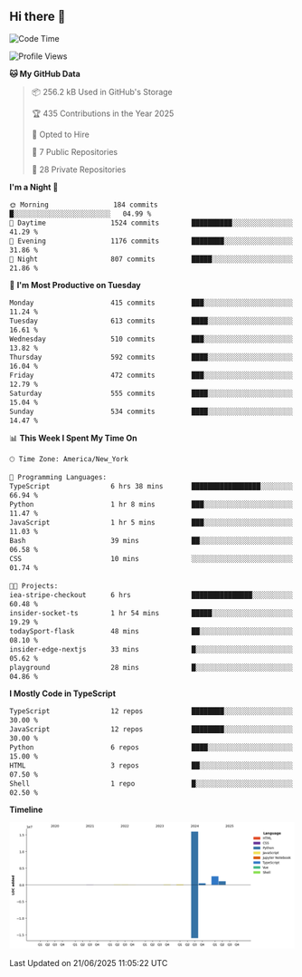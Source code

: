 ## Hi there 👋

<!--START_SECTION:waka-->
![Code Time](http://img.shields.io/badge/Code%20Time-348%20hrs%2037%20mins-blue)

![Profile Views](http://img.shields.io/badge/Profile%20Views-0-blue)

**🐱 My GitHub Data** 

> 📦 256.2 kB Used in GitHub's Storage 
 > 
> 🏆 435 Contributions in the Year 2025
 > 
> 💼 Opted to Hire
 > 
> 📜 7 Public Repositories 
 > 
> 🔑 28 Private Repositories 
 > 
**I'm a Night 🦉** 

```text
🌞 Morning                184 commits         █░░░░░░░░░░░░░░░░░░░░░░░░   04.99 % 
🌆 Daytime                1524 commits        ██████████░░░░░░░░░░░░░░░   41.29 % 
🌃 Evening                1176 commits        ████████░░░░░░░░░░░░░░░░░   31.86 % 
🌙 Night                  807 commits         █████░░░░░░░░░░░░░░░░░░░░   21.86 % 
```
📅 **I'm Most Productive on Tuesday** 

```text
Monday                   415 commits         ███░░░░░░░░░░░░░░░░░░░░░░   11.24 % 
Tuesday                  613 commits         ████░░░░░░░░░░░░░░░░░░░░░   16.61 % 
Wednesday                510 commits         ███░░░░░░░░░░░░░░░░░░░░░░   13.82 % 
Thursday                 592 commits         ████░░░░░░░░░░░░░░░░░░░░░   16.04 % 
Friday                   472 commits         ███░░░░░░░░░░░░░░░░░░░░░░   12.79 % 
Saturday                 555 commits         ████░░░░░░░░░░░░░░░░░░░░░   15.04 % 
Sunday                   534 commits         ████░░░░░░░░░░░░░░░░░░░░░   14.47 % 
```


📊 **This Week I Spent My Time On** 

```text
🕑︎ Time Zone: America/New_York

💬 Programming Languages: 
TypeScript               6 hrs 38 mins       █████████████████░░░░░░░░   66.94 % 
Python                   1 hr 8 mins         ███░░░░░░░░░░░░░░░░░░░░░░   11.47 % 
JavaScript               1 hr 5 mins         ███░░░░░░░░░░░░░░░░░░░░░░   11.03 % 
Bash                     39 mins             ██░░░░░░░░░░░░░░░░░░░░░░░   06.58 % 
CSS                      10 mins             ░░░░░░░░░░░░░░░░░░░░░░░░░   01.74 % 

🐱‍💻 Projects: 
iea-stripe-checkout      6 hrs               ███████████████░░░░░░░░░░   60.48 % 
insider-socket-ts        1 hr 54 mins        █████░░░░░░░░░░░░░░░░░░░░   19.29 % 
todaySport-flask         48 mins             ██░░░░░░░░░░░░░░░░░░░░░░░   08.10 % 
insider-edge-nextjs      33 mins             █░░░░░░░░░░░░░░░░░░░░░░░░   05.62 % 
playground               28 mins             █░░░░░░░░░░░░░░░░░░░░░░░░   04.86 % 
```

**I Mostly Code in TypeScript** 

```text
TypeScript               12 repos            ████████░░░░░░░░░░░░░░░░░   30.00 % 
JavaScript               12 repos            ████████░░░░░░░░░░░░░░░░░   30.00 % 
Python                   6 repos             ████░░░░░░░░░░░░░░░░░░░░░   15.00 % 
HTML                     3 repos             ██░░░░░░░░░░░░░░░░░░░░░░░   07.50 % 
Shell                    1 repo              █░░░░░░░░░░░░░░░░░░░░░░░░   02.50 % 
```



**Timeline**

![Lines of Code chart](https://raw.githubusercontent.com/dikshithvishnu/dikshithvishnu/main/assets/bar_graph.png)


 Last Updated on 21/06/2025 11:05:22 UTC
<!--END_SECTION:waka-->

